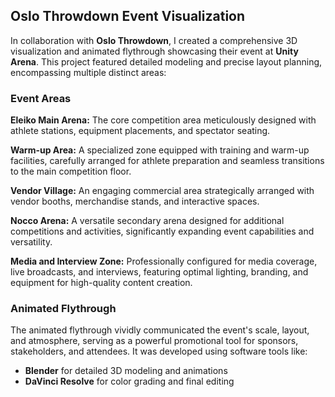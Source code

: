 ## Oslo Throwdown Event Visualization

In collaboration with **Oslo Throwdown**, I created a comprehensive 3D visualization and animated flythrough showcasing their event at **Unity Arena**. This project featured detailed modeling and precise layout planning, encompassing multiple distinct areas:

### Event Areas

**Eleiko Main Arena:**
The core competition area meticulously designed with athlete stations, equipment placements, and spectator seating.

**Warm-up Area:** A specialized zone equipped with training and warm-up facilities, carefully arranged for athlete preparation and seamless transitions to the main competition floor.

**Vendor Village:** An engaging commercial area strategically arranged with vendor booths, merchandise stands, and interactive spaces.

**Nocco Arena:** A versatile secondary arena designed for additional competitions and activities, significantly expanding event capabilities and versatility.

**Media and Interview Zone:** Professionally configured for media coverage, live broadcasts, and interviews, featuring optimal lighting, branding, and equipment for high-quality content creation.

### Animated Flythrough

The animated flythrough vividly communicated the event's scale, layout, and atmosphere, serving as a powerful promotional tool for sponsors, stakeholders, and attendees. It was developed using software tools like:

- **Blender** for detailed 3D modeling and animations
- **DaVinci Resolve** for color grading and final editing